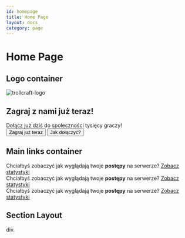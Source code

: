 ```yaml
---
id: homepage
title: Home Page
layout: docs
category: page
---
```


# Home Page

## Logo container

<div class="logo-container">
  <div class="logo">
    <img src="/images/logo.png" alt="trollcraft-logo">
  </div>
  <div class="calltoaction">
    <div class="title">
      <h2>Zagraj z nami już teraz!</h2>
      <span>Dołącz już dziś do społeczności tysięcy graczy!</span>
    </div>
    <div class="buttons-group">
      <button class="standard primary">
        <span>Zagraj już teraz</span>
      </button>
      <button class="standard secondary">
        <span>Jak dołączyć?</span>
      </button>
    </div>
  </div>
</div>

## Main links container

<div class="flex-row">
  <div class="big-link blue">
    <span>Chciałbyś zobaczyć jak wyglądają twoje <strong>postępy</strong> na serwerze?</span>
    <a href="">Zobacz statystyki</a>
  </div>
  <div class="big-link green">
    <span>Chciałbyś zobaczyć jak wyglądają twoje <strong>postępy</strong> na serwerze?</span>
    <a href="">Zobacz statystyki</a>
  </div>
  <div class="big-link purple">
    <span>Chciałbyś zobaczyć jak wyglądają twoje <strong>postępy</strong> na serwerze?</span>
    <a href="">Zobacz statystyki</a>
  </div>
</div>

## Section Layout

div.